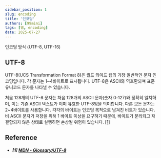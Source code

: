 ```yaml
---
sidebar_position: 1
slug: encoding
title: '인코딩'
authors: [99mini]
tags: [웹, encoding]
date: 2025-07-27
---
```


인코딩 방식 (UTF-8, UTF-16)

<!--truncate-->

<!-- TODO -->

## UTF-8

UTF-8(UCS Transformation Format 8)은 월드 와이드 웹의 가장 일반적인 문자 인코딩입니다. 각 문자는 1~4바이트로 표시됩니다. UTF-8은 ASCII와 역호환되며 표준 유니코드 문자를 나타낼 수 있습니다.

처음 128개의 UTF-8 문자는 처음 128개의 ASCII 문자(숫자 0-127)와 정확히 일치하며, 이는 기존 ASCII 텍스트가 이미 유효한 UTF-8임을 의미합니다. 다른 모든 문자는 2~4바이트를 사용합니다. 각각의 바이트는 인코딩 목적으로 남겨진 비트가 있습니다. 비 ASCII 문자가 저장을 위해 1 바이트 이상을 요구하기 때문에, 바이트가 분리되고 재결합되지 않은 상태로 실행하면 손상될 위험이 있습니다. [[1]](#1-mdn---glossaryutf-8)

## Reference

- ##### [1] [MDN - Glossary/UTF-8](https://developer.mozilla.org/ko/docs/Glossary/UTF-8)

